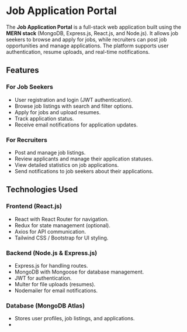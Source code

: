 # Job Application Portal

The **Job Application Portal** is a full-stack web application built using the **MERN stack** (MongoDB, Express.js, React.js, and Node.js). It allows job seekers to browse and apply for jobs, while recruiters can post job opportunities and manage applications. The platform supports user authentication, resume uploads, and real-time notifications.

## Features

### **For Job Seekers**
- User registration and login (JWT authentication).
- Browse job listings with search and filter options.
- Apply for jobs and upload resumes.
- Track application status.
- Receive email notifications for application updates.

### **For Recruiters**
- Post and manage job listings.
- Review applicants and manage their application statuses.
- View detailed statistics on job applications.
- Send notifications to job seekers about their applications.

## Technologies Used

### **Frontend (React.js)**
- React with React Router for navigation.
- Redux for state management (optional).
- Axios for API communication.
- Tailwind CSS / Bootstrap for UI styling.

### **Backend (Node.js & Express.js)**
- Express.js for handling routes.
- MongoDB with Mongoose for database management.
- JWT for authentication.
- Multer for file uploads (resumes).
- Nodemailer for email notifications.

### **Database (MongoDB Atlas)**
- Stores user profiles, job listings, and applications.
- 